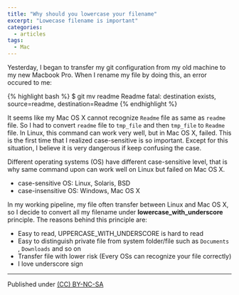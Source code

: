 ```yaml
---
title: "Why should you lowercase your filename"
excerpt: "Lowecase filename is important"
categories:
  - articles
tags:
  - Mac
---
```


Yesterday, I began to transfer my git configuration from my old machine to my new Macbook Pro. When I rename my file by doing this, an error occured to me:

{% highlight bash %}
$ git mv readme Readme
fatal: destination exists, source=readme, destination=Readme
{% endhighlight %}


It seems like my Mac OS X cannot recognize `Readme` file as same as `readme` file. So I had to convert `readme` file to `tmp_file` and then `tmp_file` to `Readme` file. In Linux, this command can work very well, but in Mac OS X, failed. This is the first time that I realized case-sensitive is so important. Except for this situation, I believe it is very dangerous if keep confusing the case.

Different operating systems (OS) have different case-sensitive level, that is why same command upon can work well on Linux but failed on Mac OS X.

* case-sensitive OS: Linux, Solaris, BSD 
* case-insensitive OS: Windows, Mac OS X

In my working pipeline, my file often transfer between Linux and Mac OS X, so I decide to convert all my filename under **lowercase_with_underscore** principle. The reasons behind this principle are:

* Easy to read, UPPERCASE_WITH_UNDERSCORE is hard to read 
* Easy to distinguish private file from system folder/file such as `Documents` , `Downloads` and so on
* Transfer file with lower risk (Every OSs can recognize your file correctly)
* I love underscore sign





---
Published under <a rel="license" href="http://creativecommons.org/licenses/by-nc-sa/3.0/">(CC) BY-NC-SA </a>
